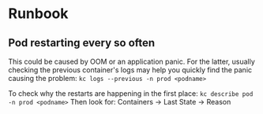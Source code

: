 # Runbook

## Pod restarting every so often
This could be caused by OOM or an application panic. For the latter, usually checking the previous container's logs may 
help you quickly find the panic causing the problem:
`kc logs --previous -n prod <podname>`

To check why the restarts are happening in the first place:
`kc describe pod -n prod <podname>`
Then look for: Containers -> Last State -> Reason
